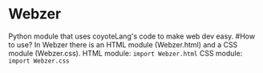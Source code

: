 # Webzer
Python module that uses coyoteLang's code to make web dev easy.
#How to use?
In Webzer there is an HTML module (Webzer.html) and a CSS module (Webzer.css).
HTML module:
```import Webzer.html```
CSS module:
```import Webzer.css```
